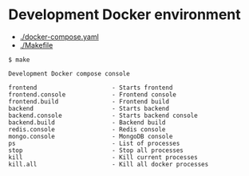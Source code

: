 # Development Docker environment
- [./docker-compose.yaml](docker-compose.yaml)
- [./Makefile](Makefile)

```
$ make

Development Docker compose console

frontend                     - Starts frontend
frontend.console             - Frontend console
frontend.build               - Frontend build
backend                      - Starts backend
backend.console              - Starts backend console
backend.build                - Backend build
redis.console                - Redis console
mongo.console                - MongoDB console
ps                           - List of processes
stop                         - Stop all processes
kill                         - Kill current processes
kill.all                     - Kill all docker processes

```